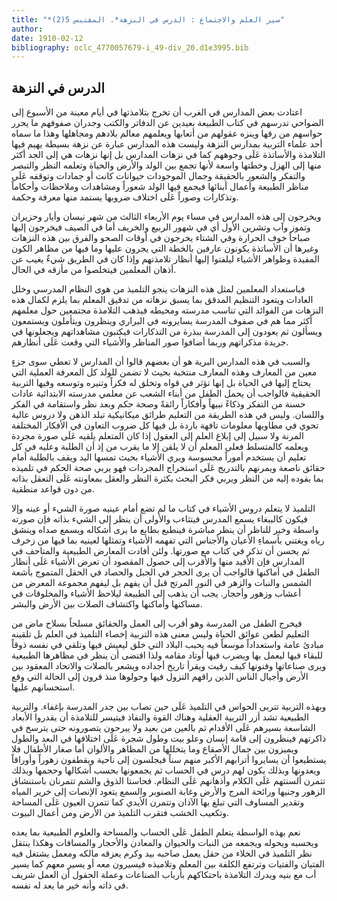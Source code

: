 ```yaml
---
title: "*سير العلم والاجتماع : الدرس في النزهة*. المقتبس 5(2)"
author: 
date: 1910-02-12
bibliography: oclc_4770057679-i_49-div_20.d1e3995.bib
---
```




##  الدرس في النزهة 


 اعتادت بعض المدارس في الغرب أن تخرج بتلامذتها في أيام معينة من الأسبوع إلى الضواحي تدرسهم في كتاب الطبيعة بعيدين عن الدفاتر والكتب وجدران صفوفهم ما يحرر حواسهم من رقها وينزه عقولهم من أتعابها ويعلمهم معالم بلادهم ومجاهلها وهذا ما سماه  أحد  علماء التربية بمدارس النزهة وليست هذه المدارس عبارة عن نزهة بسيطة يهيم فيها التلامذة والأساتذة عَلَى وجوههم كما في نزهات المدارس بل إنها نزهات هي إلى الجد أكثر منها إلى الهزل وخطتها واسعة لأنها تجمع بين الولد والأرض والحياة وتعلمه النظر والتبصر والتفكر والشعور بالحقيقة وجمال الموجودات حيوانات كانت أو جمادات وتوقفه   عَلَى مناظر الطبيعة وأعمال أبنائها فيجمع فيها الولد شعوراً ومشاهدات وملاحظات وأحكاماً وتذكارات وصوراً عَلَى اختلاف ضروبها يستمد منها معرفة وحكمة. 

 ويخرجون إلى هذه المدارس في مساء يوم الأربعاء الثالث من شهر نيسان وأيار وحزيران وتموز وآب وتشرين الأول أي في شهور الربيع والخريف أما في الصيف فيخرجون إليها صباحاً خوف الحرارة وفي الشتاء يخرجون في أوقات الصحو والفرق بين هذه النزهات وغيرها أن الأساتذة يكونون عارفين بالخطة التي يجرون عليها وما فيها من مظاهر الكون المفيدة وظواهر الأشياء ليلفتوا إليها أنظار تلامذتهم وإذا كان في الطريق شيءٌ يغيب عن أذهان المعلمين فيتخلصوا من مأزقه في الحال. 

 فباستعداد المعلمين لمثل هذه النزهات ينجو التلميذ من هوى النظام المدرسي وخلل العادات ويتعود التنظيم المدقق بما يسبق نزهاته من تدقيق المعلم بما يلزم لكمال هذه النزهات من الفوائد التي تناسب مدرسته ومحيطه فيذهب التلامذة مجتمعين حول معلمهم أكثر مما هم في صفوف المدرسة يسايرونه في البراري وينظرون ويتأملون ويستمعون ويسألون ثم يعودون إلى المدرسة ببذرة من التذكارات فيكتبون مشاهداتهم ويجعلونها في جريدة مذكراتهم وربما أضافوا صور المناظر والأشياء التي وقعت عَلَى أنظارهم. 

 والسبب في هذه المدارس البرية هو أن بعضهم قالوا أن المدارس لا تعطي سوى جزءٍ معين من المعارف وهذه المعارف منتخبة بحيث لا تضمن للولد كل المعرفة العملية التي   يحتاج إليها في الحياة بل إنها تؤثر في قواه وتخلق له فكراً وتنيره وتوسعه وفيها التربية الحقيقية فالواجب أن يحمل الطفل من أبناء الشعب عن معلمي مدرسته الابتدائية عادات حسنة من التفكر وذكاءً نبيهاً وأفكاراً رائقةً وصحة حكم وبعد نظر واستقامة في الفكر واللسان. وليس في هذه الطريقة من التعليم طرائق ميكانيكية تبلد الذهن ولا دروس عالية تحوي في مطاويها معلومات تافهة باردة بل فيها كل ضروب التعاون في الأفكار المختلفة المرنة ولا سبيل إلى إبلاغ العلم إلى العقول إذا كان المتعلم يلقيه عَلَى صورة مجردة ويعلمه كالمتسلط فعلى المعلم أن لا يلقن إلا ما يقرب من إذ أن الطلبة وعليه في كل تعليم أن يستخدم أموراً محسوسة ويري الأشياء بحيث تمسها اليد ويقف بالطلبة أمام حقائق ناصعة ويمرنهم بالتدريج عَلَى استخراج المجردات فهو يربي صحة الحكم في تلميذه بما يقوده إليه من النظر ويربي فكر البحث بكثرة النظر والعقل بمعاونته عَلَى التعقل بذاته من دون قواعد منطقية. 
 
 التلميذ لا يتعلم دروس الأشياء في كتاب ما لم تضع أمام عينيه صورة الشيء أو عينه وإلا فيكون كالببغاء يسمع المدرس فيتثاءب والأولى أن ينظر إلى الشيء بذاته فإن صورته واسطة وخير للناظر أن ينظر مباشرة فينطبع بطابع ما يرى أشكاله ويسمع صداه وينشق رياه ويغتني بأسماءِ الأعيان والأجناس التي تفهمه الأشياء وتمثلها لعينيه بما فيها من زخرف ثم يحسن أن تذكر في كتاب مع صورتها. ولئن أفادت المعارض الطبيعية والمتاحف في المدارس فإن الأفيد منها والأقرب إلى حصول المقصود أن تعرض الأشياء عَلَى أنظار الطفل في أماكنها فالواجب أن يرى الحجر في الجبل والحصاد في الحقل المتموج بأشعة الشمس والنبات والزهر في النور المرتج قبل أن يفهم بل ليفهم مجموعة المعرض من أعشاب وزهور وأحجار. يجب أن يذهب إلى الطبيعة ليلاحظ الأشياء والمخلوقات في مساكنها وأماكنها واكتشاف الصلات بين الأرض والبشر. 

 فيخرج الطفل من المدرسة وهو أقرب إلى العمل والحقائق مسلحاً بسلاح ماض من التعليم لطعن عوائق الحياة وليس معنى هذه التربية إخصاء التلميذ في العلم بل تلقينه مبادئ عامة واستعداداً موسعاً فيه يحبب البلاد التي خلق ليعيش فيها وتلقي في نفسه ذوقاً للبقاء فيها ليعمل بها ويضرب فيها أوتاد مقامه ولذا اقتضى أن ينظر في مظاهرها الطبيعية ويرى   صناعاتها وفنونها كيف رقيت ويقرأ تاريخ أجداده ويشعر بالصلات والاتحاد المعقود بين الأرض وأجيال الناس الذين راقهم النزول فيها وحولوها منذ قرون إلى الحالة التي وقع استحسانهم عليها. 

 وبهذه التربية تتربى الحواس في التلميذ عَلَى حين تصاب بين جدر المدرسة بإغفاء. والتربية الطبيعية تشد أزر التربية العقلية وهناك القوة والنفاذ فيتيسر للتلامذة أن يقدروا الأبعاد الشاسعة بسيرهم عَلَى الأقدام ثم بالعين من بعيد ولا يبرحون يتصورونه حتى يترسخ في ذاكرتهم فينظرون إلى قامة إنسان وعلو بيت وطول شجرة عَلَى اختلافها في البعد والطول ويميزون بين جمال الأصقاع وما يتخللها من المظاهر والألوان أما صغار الأطفال فلا يستطيعوا أن يسايروا أترابهم الأكبر منهم سناً فيجلسون إلى ناحية ويقطفون زهوراً وأوراقاً ويعدونها وبذلك يكون لهم درس في الحساب ثم يجمعونها بحسب أشكالها وحجمها وبذلك تتمرن ألسنتهم عَلَى الكلام وأذهانهم عَلَى النظام. فحاستا الذوق والشم تتمرنان باستنشاق الزهور وجنيها ورائحة المرج والأرض وغابة الصنوبر والسمع يتعود الإنصات إلى خرير المياه وتقدير المساوف التي تبلغ بها الآذان وتتمرن الأيدي كما تتمرن العيون   عَلَى المساحة وتكعيب الخشب فتقرب التلميذ من الأرض ومن أعمال البيوت. 

 نعم بهذه الواسطة يتعلم الطفل عَلَى الحساب والمساحة والعلوم الطبيعية بما يعده ويحسبه ويحوله ويجمعه من النبات والحيوان والمعادن والأحجار والمسافات وهكذا ينتقل نظر التلميذ في الخلاء من حقل يعمل صاحبه بيد وكرم يعزقه مالكه ومعمل يشتغل فيه الفتيان والفتيات وترتفع الكلفة بين المعلم وتلاميذه فيسيرون معه أو يسير معهم كما يسير أب مع بنيه ويدرك التلامذة باحتكاكهم بأرباب الصناعات وعملة الحقول أن العمل شريف في ذاته وأنه خير ما يعد له نفسه. 
